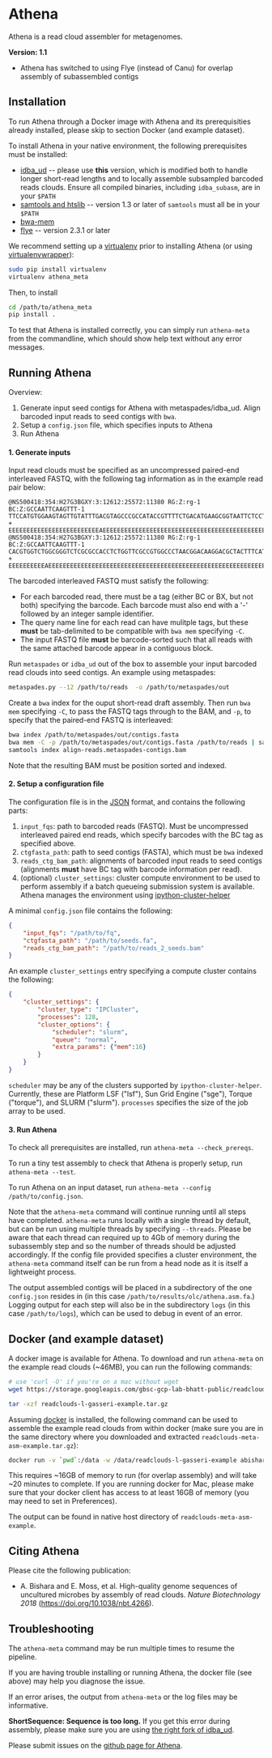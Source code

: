 # Athena

Athena is a read cloud assembler for metagenomes.

**Version: 1.1**

* Athena has switched to using Flye (instead of Canu) for overlap assembly
  of subassembled contigs

## Installation

To run Athena through a Docker image with Athena and its prerequisities
already installed, please skip to section Docker (and example dataset).

To install Athena in your native environment, the following prerequisites
must be installed:

* [idba_ud](https://github.com/abishara/idba/releases/tag/1.1.3a1) --
  please use **this** version, which is modified both to handle longer
  short-read lengths and to locally assemble subsampled barcoded reads
  clouds.  Ensure all compiled binaries, including `idba_subasm`, are in
  your `$PATH`
* [samtools and htslib](http://www.htslib.org/download/) -- version 1.3 or
  later of `samtools` must all be in your `$PATH`
* [bwa-mem](https://github.com/lh3/bwa/releases)
* [flye](https://github.com/fenderglass/Flye) -- version 2.3.1 or later

We recommend setting up a [virtualenv](http://docs.python-guide.org/en/latest/dev/virtualenvs/) prior to
installing Athena (or using [virtualenvwrapper](http://www.simononsoftware.com/virtualenv-tutorial-part-2/)):

```bash
sudo pip install virtualenv
virtualenv athena_meta
```

Then, to install 

```bash
cd /path/to/athena_meta
pip install .
```

To test that Athena is installed correctly, you can simply run
`athena-meta` from the commandline, which should show help text without
any error messages.


## Running Athena

Overview:

1. Generate input seed contigs for Athena with metaspades/idba_ud.  Align
   barcoded input reads to seed contigs with `bwa`.
2. Setup a `config.json` file, which specifies inputs to Athena
3. Run Athena


#### 1. Generate inputs

Input read clouds must be specified as an uncompressed paired-end
interleaved FASTQ, with the following tag information as in the example
read pair below:

```text
@NS500418:354:H27G3BGXY:3:12612:25572:11380	RG:Z:rg-1	BC:Z:GCCAATTCAAGTTT-1
TTCCATGTGGAAGTAGTTGTATTTGACGTAGCCCGCCATACCGTTTTCTGACATGAAGCGGTAATTCTCCTCAGAACCGTAGCCGGATACGGCCACCACCGTATGGGCCAACCTGTCATATCTGCTTGAGAAGGATTG
+
EEEEEEEEEEEEEEEEEEEEEEEEEAEEEEEEEEEEEEEEEEEEEEEEEEEEEEEEEEEEEEEEEEEEEEEEEE/EEEEEEEEEEEEEEEEEEE6EEAEEEEAEEEEEEEEEEEEEEAEEEEEEEEEEEEEAEEEEEE
@NS500418:354:H27G3BGXY:3:12612:25572:11380	RG:Z:rg-1	BC:Z:GCCAATTCAAGTTT-1
CACGTGGTCTGGCGGGTCTCGCGCCACCTCTGGTTCGCCGTGGCCCTAACGGACAAGGACGCTACTTTCATGAGAATGAAGGAGGATGCCATGCGTAACGGCCAGACAAAGCCCGGTTACAACCTCCAGAACGGCACCGAGAACCAGA
+
EEEEEEEEEEAEEEEEEEEEEEEEEEEEEEEEEEEEEEEEEEEEEEEEEEEEEEEEEEEEEEEEEEEEEEEEEEEEEEEEEEEEEEEEEEEEEE6EEEEEEEEEEEEAEEEEEEEEEEEEEEEEEEEEEEE6EEEEEEEEEEEEAEEE
```

The barcoded interleaved FASTQ must satisfy the following:

* For each barcoded read, there must be a tag (either BC or BX, but not
  both) specifying the barcode.  Each barcode must also end with a '-'
  followed by an integer sample identifier.
* The query name line for each read can have mulitple tags, but these
  **must** be tab-delimited to be compatible with `bwa mem` specifying `-C`.
* The input FASTQ file **must** be barcode-sorted such that all reads with
  the same attached barcode appear in a contiguous block.
 
Run `metaspades` or `idba_ud` out of the box to assemble your input barcoded read
clouds into seed contigs.  An example using metaspades:


```bash
metaspades.py --12 /path/to/reads  -o /path/to/metaspades/out
```

Create a `bwa` index for the ouput short-read draft assembly.  Then run
`bwa mem` specifying `-C`, to pass the FASTQ tags through to the BAM, and
`-p`, to specify that the paired-end FASTQ is interleaved:

```bash
bwa index /path/to/metaspades/out/contigs.fasta
bwa mem -C -p /path/to/metaspades/out/contigs.fasta /path/to/reads | samtools sort -o align-reads.metaspades-contigs.bam -
samtools index align-reads.metaspades-contigs.bam
```

Note that the resulting BAM must be position sorted and indexed.

#### 2. Setup a configuration file

The configuration file is in the [JSON](http://www.json.org) format, and
contains the following parts:

1. `input_fqs`: path to barcoded reads (FASTQ). Must be uncompressed interleaved
   paired end reads, which specify barcodes with the BC tag as specified
   above.
2. `ctgfasta_path`: path to seed contigs (FASTA), which must be `bwa` indexed
3. `reads_ctg_bam_path`:  alignments of barcoded input reads to seed
   contigs (alignments **must** have BC tag with barcode information per
   read).
4. (optional) `cluster_settings`: cluster compute environment to be used
   to perform assembly if a batch queueing submission system is available.
   Athena manages the environment using
   [ipython-cluster-helper](https://github.com/roryk/ipython-cluster-helper)

A minimal `config.json` file contains the following:
```json
{
    "input_fqs": "/path/to/fq",
    "ctgfasta_path": "/path/to/seeds.fa",
    "reads_ctg_bam_path": "/path/to/reads_2_seeds.bam"
}
```

An example `cluster_settings` entry specifying a compute cluster
contains the following:

```json
{
    "cluster_settings": {
        "cluster_type": "IPCluster",
        "processes": 128,
        "cluster_options": {
            "scheduler": "slurm",
            "queue": "normal",
            "extra_params": {"mem":16}
        }
    }
}
```

`scheduler` may be any of the clusters supported by
`ipython-cluster-helper`. Currently, these are Platform LSF ("lsf"), Sun
Grid Engine ("sge"), Torque ("torque"), and SLURM ("slurm").
`processes` specifies the size of the job array to be used.

#### 3. Run Athena

To check all prerequisites are installed, run ``athena-meta --check_prereqs``.

To run a tiny test assembly to check that Athena is properly setup, run ``athena-meta --test``.

To run Athena on an input dataset, run ``athena-meta --config /path/to/config.json``.

Note that the `athena-meta` command will continue running until all steps
have completed.   `athena-meta` runs locally with a single thread by
default, but can be run using multiple threads by specifying `--threads`.
Please be aware that each thread can required up to 4Gb of memory during
the subassembly step and so the number of threads should be adjusted
accordingly.  If the config file provided specifies a cluster environment,
the `athena-meta` command itself can be run from a head node as it is
itself a lightweight process.

The output assembled contigs will be placed in a subdirectory of the one
`config.json` resides in (in this case
`/path/to/results/olc/athena.asm.fa`.) Logging output for each step will
also be in the subdirectory `logs` (in this case `/path/to/logs`), which
can be used to debug in event of an error.

## Docker (and example dataset)

A docker image is available for Athena.  To download and run
``athena-meta`` on the example read clouds (~46MB), you can run the
following commands:

```bash
# use 'curl -O' if you're on a mac without wget
wget https://storage.googleapis.com/gbsc-gcp-lab-bhatt-public/readclouds-l-gasseri-example.tar.gz

tar -xzf readclouds-l-gasseri-example.tar.gz
```

Assuming [docker](https://docs.docker.com/engine/installation/) is
installed, the following command can be used to assemble the example read
clouds from within docker (make sure you are in the same directory where
you downloaded and extracted `readclouds-meta-asm-example.tar.gz`):


```bash
docker run -v `pwd`:/data -w /data/readclouds-l-gasseri-example abishara/athena-meta-flye-docker athena-meta --config config.json
```

This requires ~16GB of memory to run (for overlap assembly) and will take ~20
minutes to complete. If you are running docker for Mac, please make sure
that your docker client has access to at least 16GB of memory (you may
need to set in Preferences).

The output can be found in native host directory of
`readclouds-meta-asm-example`.

## Citing Athena

Please cite the following publication:

* A. Bishara and E. Moss, et al.  High-quality genome sequences of
  uncultured microbes by assembly of read clouds. *Nature Biotechnology
  2018* (https://doi.org/10.1038/nbt.4266).

## Troubleshooting

The `athena-meta` command may be run multiple times to resume the pipeline.

If you are having trouble installing or running Athena, the docker file
(see above) may help you diagnose the issue.

If an error arises, the output from `athena-meta` or the log files may
be informative.

**ShortSequence: Sequence is too long.** If you get this error during
assembly, please make sure you are using [the right fork of
idba_ud](https://github.com/abishara/idba/releases/tag/1.1.3a1).

Please submit issues on the [github page for
Athena](https://github.com/abishara/athena_meta/issues).

